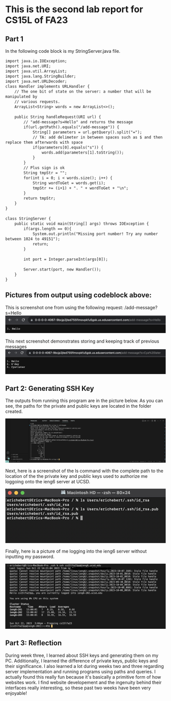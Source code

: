 # This is the second lab report for CS15L of FA23

## Part 1
In the following code block is my StringServer.java file.
```
import java.io.IOException;
import java.net.URI;
import java.util.ArrayList;
import java.lang.StringBuilder;
import java.net.URLDecoder;
class Handler implements URLHandler {
    // The one bit of state on the server: a number that will be manipulated by
    // various requests.
    ArrayList<String> words = new ArrayList<>();

    public String handleRequest(URI url) {
        // "add-message?s=Hello" and returns the message
        if(url.getPath().equals("/add-message")) {
            String[] parameters = url.getQuery().split("=");
            // TA: add delimeter in between spaces such as $ and then replace them afterwards with space
            if(parameters[0].equals("s")) {
                words.add(parameters[1].toString());
            }
        }
        // Plus sign is ok
        String tmpStr = "";
        for(int i = 0; i < words.size(); i++) {
            String wordToGet = words.get(i);
            tmpStr += (i+1) + ". " + wordToGet + "\n";
        }
        return tmpStr;
    }
}

class StringServer {
    public static void main(String[] args) throws IOException {
        if(args.length == 0){
            System.out.println("Missing port number! Try any number between 1024 to 49151");
            return;
        }

        int port = Integer.parseInt(args[0]);

        Server.start(port, new Handler());
    }
}
```
## Pictures from output using codeblock above:

This is screenshot one from using the following request: /add-message?s=Hello
![StringServer output 1](<images/PA2 Images/StringServer-output-1.png>)

This next screenshot demonstrates storing and keeping track of previous messages
![StringServer output 2](<images/PA2 Images/StringServer-output-2.png>)

## Part 2: Generating SSH Key

The outputs from running this program are in the picture below. As you can see,
the paths for the private and public keys are located in the folder created.

![SSH Generation](<images/PA2 Images/ssh key generation.png>)

Next, here is a screenshot of the ls command with the complete path to the 
location of the the private key and public keys used to authorize me loggoing
 onto the ieng6 server at UCSD.

![ls SSH direct path](<images/PA2 Images/ls-SSH-Screenshot.png>)

Finally, here is a picture of me logging into the ieng6 server without inputting my password.

![Logging into ieng server](<images/PA2 Images/Screenshot 2023-10-22 at 3.04.21 PM.png>)

## Part 3: Reflection
During week three, I learned about SSH keys and generating them on my PC. Additionally, I learned the difference of
private keys, public keys and their significance. I also learned a lot during weeks two and three regarding 
server implementation and running programs using paths and queries. I actually found this really fun because it's
basically a primitive form of how websites work. I find website developement and the ingenuity behind their interfaces
really interesting, so these past two weeks have been very enjoyable!
